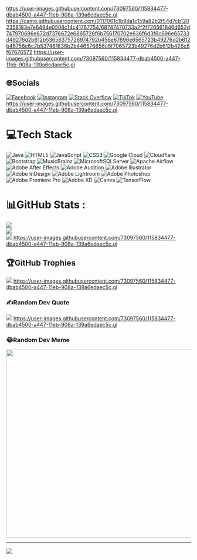 https://user-images.githubusercontent.com/73097560/115834477-dbab4500-a447-11eb-908a-139a6edaec5c.gì
https://camo.githubusercontent.com/0117061c1b9da1c159a82b2f54d7cb1202358183e7e6494e0508c14c41767754/68747470733a2f2f726561646d652d747970696e672d7376672e6865726f6b756170702e636f6d3f6c696e65733d49276d2b612b53656375726974792b456e67696e6565723b49276d2b612b46756c6c2b537461636b2b446576656c6f7065723b49276d2b612b426c6f67676572
https://user-images.githubusercontent.com/73097560/115834477-dbab4500-a447-11eb-908a-139a6edaec5c.gì
## 🌐Socials
[![Facebook](https://img.shields.io/badge/Facebook-%231877F2.svg?logo=Facebook&logoColor=white)](https://facebook.com/https://www.facebook.com/huulongmusicc) [![Instagram](https://img.shields.io/badge/Instagram-%23E4405F.svg?logo=Instagram&logoColor=white)](https://instagram.com/https://www.instagram.com/_huu_long_/) [![Stack Overflow](https://img.shields.io/badge/-Stackoverflow-FE7A16?logo=stack-overflow&logoColor=white)](https://stackoverflow.com/users/https://stackoverflow.com/users/17493529/h%e1%bb%afu-long-music-%e9%9f%b3%e4%b9%90) [![TikTok](https://img.shields.io/badge/TikTok-%23000000.svg?logo=TikTok&logoColor=white)](https://tiktok.com/@huulongmedia) [![YouTube](https://img.shields.io/badge/YouTube-%23FF0000.svg?logo=YouTube&logoColor=white)](https://youtube.com/c/https://youtube.com/channel/UC-chQoT6qEfz9bN0vRFAR5A) 
https://user-images.githubusercontent.com/73097560/115834477-dbab4500-a447-11eb-908a-139a6edaec5c.gì
# 💻Tech Stack
![Java](https://img.shields.io/badge/java-%23ED8B00.svg?style=for-the-badge&logo=java&logoColor=white) ![HTML5](https://img.shields.io/badge/html5-%23E34F26.svg?style=for-the-badge&logo=html5&logoColor=white) ![JavaScript](https://img.shields.io/badge/javascript-%23323330.svg?style=for-the-badge&logo=javascript&logoColor=%23F7DF1E) ![CSS3](https://img.shields.io/badge/css3-%231572B6.svg?style=for-the-badge&logo=css3&logoColor=white) ![Google Cloud](https://img.shields.io/badge/Google%20Cloud-%234285F4.svg?style=for-the-badge&logo=google-cloud&logoColor=white) ![Cloudflare](https://img.shields.io/badge/Cloudflare-F38020?style=for-the-badge&logo=Cloudflare&logoColor=white) ![Bootstrap](https://img.shields.io/badge/bootstrap-%23563D7C.svg?style=for-the-badge&logo=bootstrap&logoColor=white) ![MusicBrainz](https://img.shields.io/badge/Musicbrainz-EB743B?style=for-the-badge&logo=musicbrainz&logoColor=BA478F) ![MicrosoftSQLServer](https://img.shields.io/badge/Microsoft%20SQL%20Sever-CC2927?style=for-the-badge&logo=microsoft%20sql%20server&logoColor=white) ![Apache Airflow](https://img.shields.io/badge/Apache%20Airflow-017CEE?style=for-the-badge&logo=Apache%20Airflow&logoColor=white) ![Adobe After Effects](https://img.shields.io/badge/Adobe%20After%20Effects-9999FF.svg?style=for-the-badge&logo=Adobe%20After%20Effects&logoColor=white) ![Adobe Audition](https://img.shields.io/badge/Adobe%20Audition-9999FF.svg?style=for-the-badge&logo=Adobe%20Audition&logoColor=white) ![Adobe Illustrator](https://img.shields.io/badge/adobeillustrator-%23FF9A00.svg?style=for-the-badge&logo=adobeillustrator&logoColor=white) ![Adobe InDesign](https://img.shields.io/badge/Adobe%20InDesign-49021F?style=for-the-badge&logo=adobeindesign&logoColor=white) ![Adobe Lightroom](https://img.shields.io/badge/Adobe%20Lightroom-31A8FF.svg?style=for-the-badge&logo=Adobe%20Lightroom&logoColor=white) ![Adobe Photoshop](https://img.shields.io/badge/adobephotoshop-%2331A8FF.svg?style=for-the-badge&logo=adobephotoshop&logoColor=white) ![Adobe Premiere Pro](https://img.shields.io/badge/Adobe%20Premiere%20Pro-9999FF.svg?style=for-the-badge&logo=Adobe%20Premiere%20Pro&logoColor=white) ![Adobe XD](https://img.shields.io/badge/Adobe%20XD-470137?style=for-the-badge&logo=Adobe%20XD&logoColor=#FF61F6) ![Canva](https://img.shields.io/badge/Canva-%2300C4CC.svg?style=for-the-badge&logo=Canva&logoColor=white) ![TensorFlow](https://img.shields.io/badge/TensorFlow-%23FF6F00.svg?style=for-the-badge&logo=TensorFlow&logoColor=white)
# 📊GitHub Stats :
![](https://github-readme-stats.vercel.app/api?username=huulong&theme=midnight-purple&hide_border=false&include_all_commits=false&count_private=false)<br/>
![](https://github-readme-streak-stats.herokuapp.com/?user=huulong&theme=midnight-purple&hide_border=false)<br/>
![](https://github-readme-stats.vercel.app/api/top-langs/?username=huulong&theme=midnight-purple&hide_border=false&include_all_commits=false&count_private=false&layout=compact)
https://user-images.githubusercontent.com/73097560/115834477-dbab4500-a447-11eb-908a-139a6edaec5c.gì
## 🏆GitHub Trophies
![](https://github-trophies.vercel.app/?username=huulong&theme=radical&no-frame=false&no-bg=false&margin-w=4)
https://user-images.githubusercontent.com/73097560/115834477-dbab4500-a447-11eb-908a-139a6edaec5c.gì
### ✍️Random Dev Quote
![](https://quotes-github-readme.vercel.app/api?type=horizontal&theme=radical)
https://user-images.githubusercontent.com/73097560/115834477-dbab4500-a447-11eb-908a-139a6edaec5c.gì
### 😂Random Dev Meme
<img src="https://random-memer.herokuapp.com/" width="512px"/>

---
[![](https://visitcount.itsvg.in/api?id=huulong&icon=0&color=0)](https://visitcount.itsvg.in)
